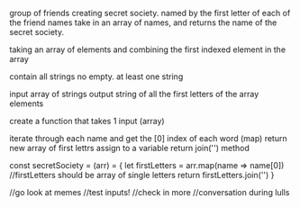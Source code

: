 group of friends creating secret society. named by the first letter of each of the friend names
take in an array of names, and returns the name of the secret society.

taking an array of elements and combining the first indexed  element in the array

contain all strings
no empty. at least one string

input array of strings
output string of all the first letters of the array elements


create a function that takes 1 input (array)
<!-- split array into names ()
  assign to variable -->
iterate through each name and get the [0] index of each word (map) return new array of first lettrs 
  assign to a variable
return join('') method 

const secretSociety = (arr) = {
  let firstLetters = arr.map(name => name[0])
  //firstLetters should be array of single letters
  return firstLetters.join('')
}

  //go look at memes
  //test inputs!
  //check in more
  //conversation during lulls


